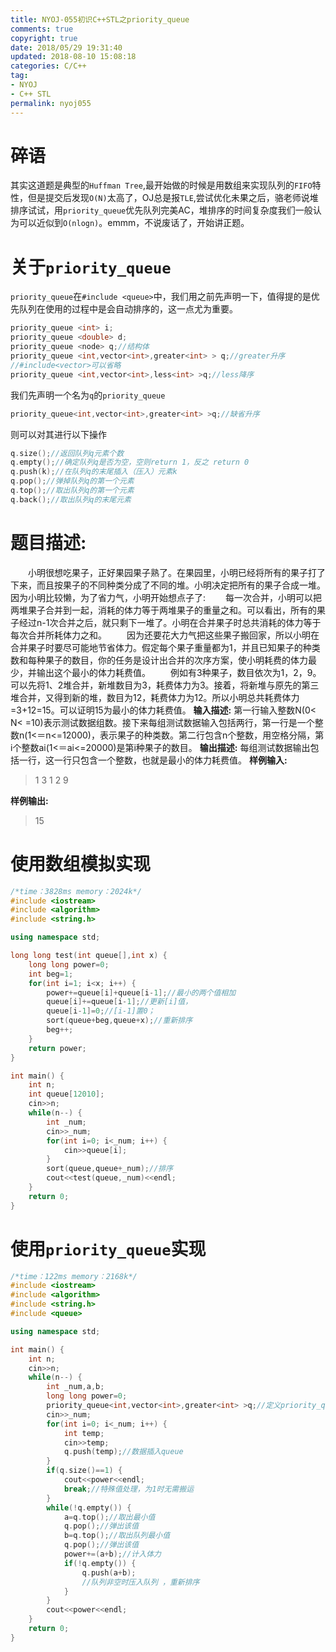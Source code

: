 ```yaml
---
title: NYOJ-055初识C++STL之priority_queue
comments: true
copyright: true
date: 2018/05/29 19:31:40
updated: 2018-08-10 15:08:18
categories: C/C++
tag:
- NYOJ
- C++ STL
permalink: nyoj055
---
```

# 碎语
其实这道题是典型的`Huffman Tree`,最开始做的时候是用数组来实现队列的`FIFO`特性，但是提交后发现`O(N)`太高了，OJ总是报`TLE`,尝试优化未果之后，骆老师说堆排序试试，用`priority_queue`优先队列完美AC，堆排序的时间复杂度我们一般认为可以近似到`O(nlogn)`。emmm，不说废话了，开始讲正题。
<!-- more -->
# 关于`priority_queue`
`priority_queue`在`#include <queue>`中，我们用之前先声明一下，值得提的是优先队列在使用的过程中是会自动排序的，这一点尤为重要。
```C++
priority_queue <int> i;
priority_queue <double> d;
priority_queue <node> q;//结构体
priority_queue <int,vector<int>,greater<int> > q;//greater升序
//#include<vector>可以省略
priority_queue <int,vector<int>,less<int> >q;//less降序
```
我们先声明一个名为`q`的`priority_queue`

```C++
priority_queue<int,vector<int>,greater<int> >q;//缺省升序
```
则可以对其进行以下操作

```C++
q.size();//返回队列q元素个数
q.empty();//确定队列q是否为空，空则return 1，反之 return 0
q.push(k);//在队列q的末尾插入（压入）元素k
q.pop();//弹掉队列q的第一个元素
q.top();//取出队列q的第一个元素
q.back();//取出队列q的末尾元素
```

# 题目描述:
　　小明很想吃果子，正好果园果子熟了。在果园里，小明已经将所有的果子打了下来，而且按果子的不同种类分成了不同的堆。小明决定把所有的果子合成一堆。 因为小明比较懒，为了省力气，小明开始想点子了:
　　每一次合并，小明可以把两堆果子合并到一起，消耗的体力等于两堆果子的重量之和。可以看出，所有的果子经过n-1次合并之后，就只剩下一堆了。小明在合并果子时总共消耗的体力等于每次合并所耗体力之和。
　　因为还要花大力气把这些果子搬回家，所以小明在合并果子时要尽可能地节省体力。假定每个果子重量都为1，并且已知果子的种类数和每种果子的数目，你的任务是设计出合并的次序方案，使小明耗费的体力最少，并输出这个最小的体力耗费值。
　　例如有3种果子，数目依次为1，2，9。可以先将1、2堆合并，新堆数目为3，耗费体力为3。接着，将新堆与原先的第三堆合并，又得到新的堆，数目为12，耗费体力为12。所以小明总共耗费体力=3+12=15。可以证明15为最小的体力耗费值。
**输入描述:**
第一行输入整数N(0< N< =10)表示测试数据组数。接下来每组测试数据输入包括两行，第一行是一个整数n(1<＝n<=12000)，表示果子的种类数。第二行包含n个整数，用空格分隔，第i个整数ai(1<＝ai<=20000)是第i种果子的数目。
**输出描述:**
每组测试数据输出包括一行，这一行只包含一个整数，也就是最小的体力耗费值。
**样例输入:**

> 1
3
1  2 9

**样例输出:**
> 15

# 使用数组模拟实现

```C++
/*time：3828ms memory：2024k*/
#include <iostream>
#include <algorithm>
#include <string.h>

using namespace std;

long long test(int queue[],int x) {
    long long power=0;
    int beg=1;
    for(int i=1; i<x; i++) {
        power+=queue[i]+queue[i-1];//最小的两个值相加
        queue[i]+=queue[i-1];//更新[i]值，
        queue[i-1]=0;//[i-1]置0；
        sort(queue+beg,queue+x);//重新排序
        beg++;
    }
    return power;
}

int main() {
    int n;
    int queue[12010];
	cin>>n;
    while(n--) {
        int _num;
        cin>>_num;
        for(int i=0; i<_num; i++) {
            cin>>queue[i];
        }
        sort(queue,queue+_num);//排序
        cout<<test(queue,_num)<<endl;
    }
    return 0;
}
```

# 使用`priority_queue`实现

```C++
/*time：122ms memory：2168k*/
#include <iostream>
#include <algorithm>
#include <string.h>
#include <queue>

using namespace std;

int main() {
	int n;
	cin>>n;
	while(n--) {
		int _num,a,b;
		long long power=0;
		priority_queue<int,vector<int>,greater<int> >q;//定义priority_queue
		cin>>_num;
		for(int i=0; i<_num; i++) {
			int temp;
			cin>>temp;
			q.push(temp);//数据插入queue
		}
		if(q.size()==1) {
			cout<<power<<endl;
			break;//特殊值处理，为1时无需搬运
		}
		while(!q.empty()) {
			a=q.top();//取出最小值
			q.pop();//弹出该值
			b=q.top();//取出队列最小值
			q.pop();//弹出该值
			power+=(a+b);//计入体力
			if(!q.empty()) {
				q.push(a+b);
				//队列非空时压入队列 ，重新排序
			}
		}
		cout<<power<<endl;
	}
	return 0;
}
```
